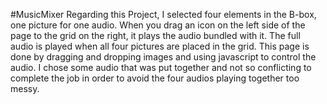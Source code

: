 #MusicMixer
Regarding this Project, I selected four  elements in the B-box, one picture for one audio. When you drag an icon on the left side of the page to the grid on the right, it plays the audio bundled with it. The full audio is played when all four pictures are placed in the grid. This page is done by dragging and dropping images and using javascript to control the audio. I chose some audio that was put together and not so conflicting to complete the job in order to avoid the four audios playing together too messy.